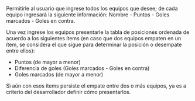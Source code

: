 Permitirle al usuario que ingrese todos los equipos que desee; de cada equipo ingresará la siguiente información:
Nombre - Puntos - Goles marcados - Goles en contra.

Una vez ingrese los equipos presentarle la tabla de posiciones ordenada de acuerdo a los siguientes ítems (en caso que dos equipos empaten en un ítem, se considera el que sigue para determinar la posición o desempate entre ellos):

- Puntos (de mayor a menor)
- Diferencia de goles (Goles marcados - Goles en contra)
- Goles marcados (de mayor a menor)

Si aún con esos ítems persiste el empate entre dos o más equipos, ya es a criterio del desarrollador definir cómo presentarlos.
